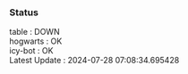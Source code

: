 ### Status


table : DOWN  
hogwarts : OK  
icy-bot : OK  
Latest Update : 2024-07-28 07:08:34.695428
